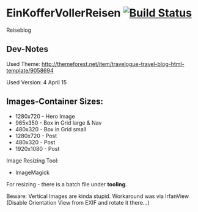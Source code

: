 # EinKofferVollerReisen [![Build Status](https://travis-ci.org/robertmuehsig/EinKofferVollerReisen.svg?branch=gh-pages)](https://travis-ci.org/robertmuehsig/EinKofferVollerReisen)
Reiseblog

## Dev-Notes

Used Theme: http://themeforest.net/item/travelogue-travel-blog-html-template/9058694

Used Version: 4 April 15

## Images-Container Sizes:

* 1280x720 - Hero Image
* 965x350 - Box in Grid large & Nav
* 480x320 - Box in Grid small
* 1280x720 - Post
* 480x320 - Post
* 1920x1080 - Post

Image Resizing Tool:
- ImageMagick

For resizing - there is a batch file under __tooling__.

Beware: Vertical Images are kinda stupid. Workaround was via IrfanView (Disable Orientation View from EXIF and rotate it there...)
